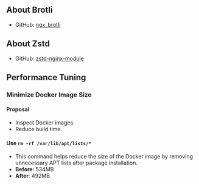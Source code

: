 ## About Brotli
- GitHub: [ngx_brotli](https://github.com/google/ngx_brotli)

## About Zstd
- GitHub: [zstd-nginx-module](https://github.com/tokers/zstd-nginx-module)

## Performance Tuning

### Minimize Docker Image Size

#### Proposal
- Inspect Docker images.
- Reduce build time.

#### Use `rm -rf /var/lib/apt/lists/*`
- This command helps reduce the size of the Docker image by removing unnecessary APT lists after package installation.
- **Before**: 534MB
- **After**: 492MB
